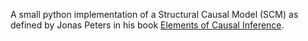 A small python implementation of a Structural Causal Model (SCM) as defined by Jonas Peters in his book [Elements of Causal Inference](https://mitpress.mit.edu/books/elements-causal-inference).

